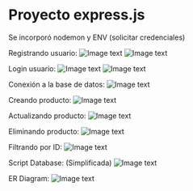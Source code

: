 <h1>Proyecto express.js</h1>
<p>Se incorporó nodemon y ENV (solicitar credenciales)</p>

Registrando usuario: 
![Image text](https://github.com/Cataa97/express_crud/blob/main/img/register.png)
![Image text](https://github.com/Cataa97/express_crud/blob/main/img/user_data.png)

Login usuario:
![Image text](https://github.com/Cataa97/express_crud/blob/main/img/login.png)
![Image text](https://github.com/Cataa97/express_crud/blob/main/img/jwt.png)


Conexión a la base de datos: 
![Image text](https://github.com/Cataa97/express_crud/blob/main/img/postman.png)

Creando producto:
![Image text](https://github.com/Cataa97/express_crud/blob/main/img/create.png)

Actualizando producto:
![Image text](https://github.com/Cataa97/express_crud/blob/main/img/put.png)

Eliminando producto:
![Image text](https://github.com/Cataa97/express_crud/blob/main/img/del.png)

Filtrando por ID:
![Image text](https://github.com/Cataa97/express_crud/blob/main/img/by_id.png)

Script Database:  (Simplificada)
![Image text](https://github.com/Cataa97/express_crud/blob/main/img/script.png)

ER Diagram: 
![Image text](https://github.com/Cataa97/express_crud/blob/main/img/diagrama.png)


